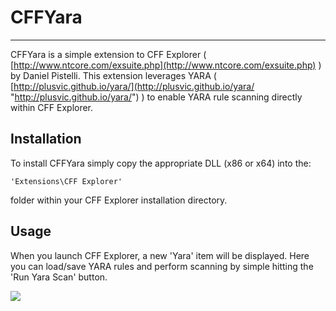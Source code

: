 # CFFYara #

----------

CFFYara is a simple extension to CFF Explorer ( [http://www.ntcore.com/exsuite.php](http://www.ntcore.com/exsuite.php) ) by Daniel Pistelli. This extension leverages YARA ( [http://plusvic.github.io/yara/](http://plusvic.github.io/yara/ "http://plusvic.github.io/yara/") ) to enable YARA rule scanning directly within CFF Explorer.

## Installation ##

To install CFFYara simply copy the appropriate DLL (x86 or x64) into the:

	'Extensions\CFF Explorer' 

folder within your CFF Explorer installation directory. 

## Usage ##

When you launch CFF Explorer, a new 'Yara' item will be displayed. Here you can load/save YARA rules and perform scanning by simple hitting the 'Run Yara Scan' button.

![](https://raw.githubusercontent.com/bfosterjr/CFFYara/master/cffyara.png)